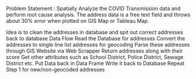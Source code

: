 Problem Statement :  Spatially Analyze the COVID Transmission data and perform root cause analysis. The address data is a free text field and throws about 30% error when plotted on GIS Map or Tableau Map.

Idea is to clean the addresses in database and spit out correct addresses back to database
Data Flow 
Read the Database for addresses
Convert the addresses to single line list addresses for geocoding
Parse these addresses through GIS Website via Web Scrapper 
Return addresses along with their score
Get other attributes such as School District,  Police District, Sewage District etc.
Put Data back in Data Frame 
Write it back to Database
Repeat Step 1 for new/non-geocoded addresses 
